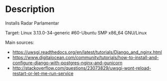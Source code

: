 Description
===========

Installs Radar Parlamentar

Target: Linux 3.13.0-34-generic #60-Ubuntu SMP x86_64 GNU/Linux

Main sources:
* https://uwsgi.readthedocs.org/en/latest/tutorials/Django_and_nginx.html
* https://www.digitalocean.com/community/tutorials/how-to-install-and-configure-django-with-postgres-nginx-and-gunicorn
* http://stackoverflow.com/questions/23073829/uwsgi-wont-reload-restart-or-let-me-run-service


